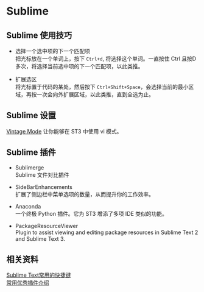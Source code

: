 
# Sublime

## Sublime 使用技巧

* 选择一个选中项的下一个匹配项   
把光标放在一个单词上，按下 <code>Ctrl+d</code>, 将选择这个单词。一直按住 Ctrl 且按D多次，将选择当前选中项的下一个匹配项，以此类推。


* 扩展选区     
将光标置于代码的某处，然后按下 <code>Ctrl+Shift+Space</code>，会选择当前的最小区域，再按一次会向外扩展区域，以此类推，直到全选为止。


## Sublime 设置  

[Vintage Mode](http://www.sublimetext.com/docs/3/vintage.html) 让你能够在 ST3 中使用 vi 模式。

## Sublime 插件  

* Sublimerge   
Sublime 文件对比插件

* SideBarEnhancements    
扩展了侧边栏中菜单选项的数量，从而提升你的工作效率。  

* Anaconda    
一个终极 Python 插件。它为 ST3 增添了多项 IDE 类似的功能。  

* PackageResourceViewer    
Plugin to assist viewing and editing package resources in Sublime Text 2 and Sublime Text 3. 

## 相关资料
[Sublime Text常用的快捷键](http://blog.jobbole.com/82527/)    
[常用优秀插件介绍](http://www.cnblogs.com/hykun/p/sublimeText3.html)    


